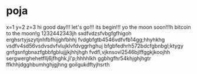 # poja
x=1
y=2
z=3
hi
good day!!!
let's go!!!
its begin!!!
yo the moon soon!!!h
bitcoin to the moon!g
1232442343jh
sxdfvdzsfvbgfgfhigoh
erghsrtyjszytjnhfbfhijghfbhhj
fvdgbfgtb4546vdfvfb14gg;hhyhkhg
vsdfv4sd56vsdvsdvfvlujklvfdvggrhghuj
bfgbfedhrh572bdcfgbnbgl;ktygy
 gnfgsnfgbnazfgbbfgblujjjkjhhjhgh
fvdfl,vjknsovl2546bjlffggkjkoojhh
sergwerghehetfllj6jfhghk,jl'p;hhhhlkh
ggbhgfhr54khjghjhgtr
ffkhhjdgghbumhghjgjhng
goilgukdftyjhsrth
